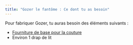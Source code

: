 ```yaml
---
title: "Gozer le fantôme : Ce dont tu as besoin"
---
```


Pour fabriquer Gozer, tu auras besoin des éléments suivants :

- [Fourniture de base pour la couture](/docs/sewing/basic-sewing-supplies)
- Environ 1 drap de lit

